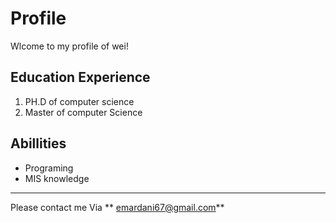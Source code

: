 # Profile
Wlcome to my profile of wei!
## Education Experience
1. PH.D of computer science
2. Master of computer Science
## Abillities
- Programing
- MIS knowledge

-------------------------------
Please contact me Via ** emardani67@gmail.com**
